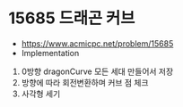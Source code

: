 # 15685 드래곤 커브

- https://www.acmicpc.net/problem/15685
- Implementation
1. 0방향 dragonCurve 모든 세대 만들어서 저장
2. 방향에 따라 회전변환하며 커브 점 체크
3. 사각형 세기

